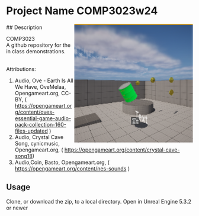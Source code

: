 # Project Name  COMP3023w24
<img src="Saved/AutoScreenshot.png" width="320"  align="right" />
## Description

COMP3023  
A github repository for the in class demonstrations.<br><br> 

Attributions:
1. Audio, Ove - Earth Is All We Have, OveMelaa, Opengameart.org, CC-BY, ( https://opengameart.org/content/oves-essential-game-audio-pack-collection-160-files-updated )
2. Audio, Crystal Cave Song, cynicmusic, Opengameart.org, ( https://opengameart.org/content/crystal-cave-song18) 
33. Audio,Coin, Basto, Opengameart.org, ( https://opengameart.org/content/nes-sounds )
 

## Usage
Clone, or download the zip, to a local directory. Open in Unreal Engine 5.3.2 or newer

